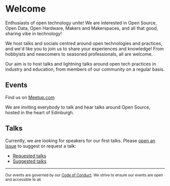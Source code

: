 # Welcome

Enthusiasts of open technology unite! We are interested in Open Source, Open Data, Open Hardware, Makers and Makerspaces, and all that good, sharing vibe in technology!

We host talks and socials centred around open technologies and practices, and we'd like you to join us to share your experiences and knowledge! From hobbyists and newcomers to seasoned professionals, all are welcome.

Our aim is to host talks and lightning talks around open tech practices in industry and education, from members of our community on a regular basis.


## Events

Find us on [Meetup.com][meetup-url]

We are inviting everybody to talk and hear talks around Open Source, hosted in the heart of Edinburgh.

## Talks

Currently, we are looking for speakers for our first talks. Please [open an Issue][issues] to suggest or request a talk:

* [Requested talks](https://github.com/TOTES-Edinburgh/TOTES-Edinburgh.github.io/issues?q=is%3Aissue+is%3Aopen+label%3ATalk%3ARequested)
* [Suggested talks](https://github.com/TOTES-Edinburgh/TOTES-Edinburgh.github.io/issues?q=is%3Aissue+is%3Aopen+label%3ATalk%3ASuggestion)

---

<small>Our events are governed by our [Code of Conduct][totes-coc]. We strive to ensure our events are open and accessible to all.</small>

[issues]: https://github.com/TOTES-Edinburgh/TOTES-Edinburgh.github.io/issues
[totes-coc]: https://totes-edinburgh.github.io/code-of-conduct.html

[meetup-url]: https://www.meetup.com/TOTES-Edinbugh/
